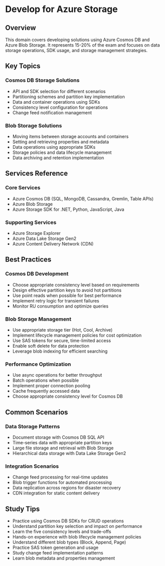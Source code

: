 # Develop for Azure Storage

## Overview
This domain covers developing solutions using Azure Cosmos DB and Azure Blob Storage. It represents 15-20% of the exam and focuses on data storage operations, SDK usage, and storage management strategies.

## Key Topics

### Cosmos DB Storage Solutions
- API and SDK selection for different scenarios
- Partitioning schemes and partition key implementation
- Data and container operations using SDKs
- Consistency level configuration for operations
- Change feed notification management

### Blob Storage Solutions
- Moving items between storage accounts and containers
- Setting and retrieving properties and metadata
- Data operations using appropriate SDKs
- Storage policies and data lifecycle management
- Data archiving and retention implementation

## Services Reference

### Core Services
- Azure Cosmos DB (SQL, MongoDB, Cassandra, Gremlin, Table APIs)
- Azure Blob Storage
- Azure Storage SDK for .NET, Python, JavaScript, Java

### Supporting Services
- Azure Storage Explorer
- Azure Data Lake Storage Gen2
- Azure Content Delivery Network (CDN)

## Best Practices

### Cosmos DB Development
- Choose appropriate consistency level based on requirements
- Design effective partition keys to avoid hot partitions
- Use point reads when possible for best performance
- Implement retry logic for transient failures
- Monitor RU consumption and optimize queries

### Blob Storage Management
- Use appropriate storage tier (Hot, Cool, Archive)
- Implement lifecycle management policies for cost optimization
- Use SAS tokens for secure, time-limited access
- Enable soft delete for data protection
- Leverage blob indexing for efficient searching

### Performance Optimization
- Use async operations for better throughput
- Batch operations when possible
- Implement proper connection pooling
- Cache frequently accessed data
- Choose appropriate consistency level for Cosmos DB

## Common Scenarios

### Data Storage Patterns
- Document storage with Cosmos DB SQL API
- Time-series data with appropriate partition keys
- Large file storage and retrieval with Blob Storage
- Hierarchical data storage with Data Lake Storage Gen2

### Integration Scenarios
- Change feed processing for real-time updates
- Blob trigger functions for automated processing
- Data replication across regions for disaster recovery
- CDN integration for static content delivery

## Study Tips

- Practice using Cosmos DB SDKs for CRUD operations
- Understand partition key selection and impact on performance
- Learn the five consistency levels and trade-offs
- Hands-on experience with blob lifecycle management policies
- Understand different blob types (Block, Append, Page)
- Practice SAS token generation and usage
- Study change feed implementation patterns
- Learn blob metadata and properties management
